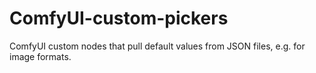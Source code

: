 # ComfyUI-custom-pickers
ComfyUI custom nodes that pull default values from JSON files, e.g. for image formats.
